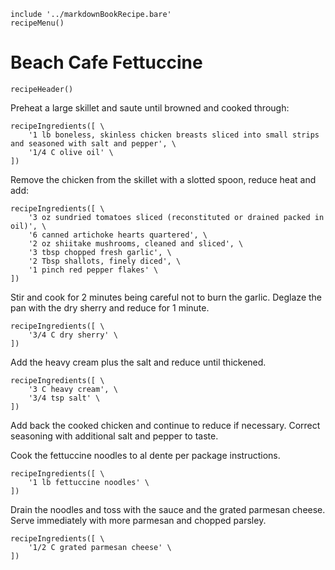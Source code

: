 ~~~ markdown-script
include '../markdownBookRecipe.bare'
recipeMenu()
~~~

# Beach Cafe Fettuccine

~~~ markdown-script
recipeHeader()
~~~

Preheat a large skillet and saute until browned and cooked through:

~~~ markdown-script
recipeIngredients([ \
    '1 lb boneless, skinless chicken breasts sliced into small strips and seasoned with salt and pepper', \
    '1/4 C olive oil' \
])
~~~

Remove the chicken from the skillet with a slotted spoon, reduce heat and add:

~~~ markdown-script
recipeIngredients([ \
    '3 oz sundried tomatoes sliced (reconstituted or drained packed in oil)', \
    '6 canned artichoke hearts quartered', \
    '2 oz shiitake mushrooms, cleaned and sliced', \
    '3 tbsp chopped fresh garlic', \
    '2 Tbsp shallots, finely diced', \
    '1 pinch red pepper flakes' \
])
~~~

Stir and cook for 2 minutes being careful not to burn the garlic. Deglaze the pan with the dry
sherry and reduce for 1 minute.

~~~ markdown-script
recipeIngredients([ \
    '3/4 C dry sherry' \
])
~~~

Add the heavy cream plus the salt and reduce until thickened.

~~~ markdown-script
recipeIngredients([ \
    '3 C heavy cream', \
    '3/4 tsp salt' \
])
~~~

Add back the cooked chicken and continue to reduce if necessary. Correct seasoning with additional
salt and pepper to taste.

Cook the fettuccine noodles to al dente per package instructions.

~~~ markdown-script
recipeIngredients([ \
    '1 lb fettuccine noodles' \
])
~~~

Drain the noodles and toss with the sauce and the grated parmesan cheese. Serve immediately with
more parmesan and chopped parsley.

~~~ markdown-script
recipeIngredients([ \
    '1/2 C grated parmesan cheese' \
])
~~~
